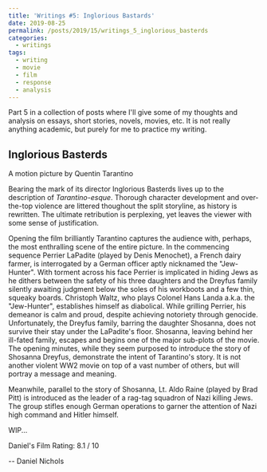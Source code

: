 ```yaml
---
title: 'Writings #5: Inglorious Bastards'
date: 2019-08-25
permalink: /posts/2019/15/writings_5_inglorious_basterds
categories:
  - writings
tags:
  - writing
  - movie
  - film
  - response
  - analysis
---
```


Part 5 in a collection of posts where I'll give some of my thoughts and analysis on essays, short stories, novels, movies, etc. It is not really anything academic, but purely for me to practice my writing.

Inglorious Basterds
------------------------------
A motion picture by Quentin Tarantino



Bearing the mark of its director Inglorious Basterds lives up to the description of _Tarantino-esque_. Thorough character development and over-the-top violence are littered thoughout the split storyline, as history is rewritten. The ultimate retribution is perplexing, yet leaves the viewer with some sense of justification.

Opening the film brilliantly Tarantino captures the audience with, perhaps, the most enthralling scene of the entire picture. In the commencing sequence Perrier LaPadite (played by Denis Menochet), a French dairy farmer, is interrogated by a German officer aptly nicknamed the "Jew-Hunter". With torment across his face Perrier is implicated in hiding Jews as he dithers between the safety of his three daughters and the Dreyfus family silently awaiting judgment below the soles of his workboots and a few thin, squeaky boards. Christoph Waltz, who plays Colonel Hans Landa a.k.a. the "Jew-Hunter", establishes himself as diabolical. While grilling Perrier, his demeanor is calm and proud, despite achieving notoriety through genocide. Unfortunately, the Dreyfus family, barring the daughter Shosanna, does not survive their stay under the LaPadite's floor. Shosanna, leaving behind her ill-fated family, escapes and begins one of the major sub-plots of the movie. The opening minutes, while they seem purposed to introduce the story of Shosanna Dreyfus, demonstrate the intent of Tarantino's story. It is not another violent WW2 movie on top of a vast number of others, but will portray a message and meaning.

Meanwhile, parallel to the story of Shosanna, Lt. Aldo Raine (played by Brad Pitt) is introduced as the leader of a rag-tag squadron of Nazi killing Jews. The group stifles enough German operations to garner the attention of Nazi high command and Hitler himself. 

WIP...

Daniel's Film Rating: 8.1 / 10


-- Daniel Nichols
